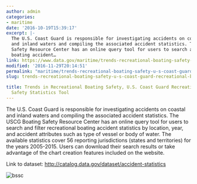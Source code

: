 ```yaml
---
author: admin
categories:
- maritime
date: '2016-10-19T15:39:17'
excerpt: |-
  The U.S. Coast Guard is responsible for investigating accidents on coastal
  and inland waters and compiling the associated accident statistics. The USCG Boating
  Safety Resource Center has an online query tool for users to search and filter recreational
  boating accident…
link: https://www.data.gov/maritime/trends-recreational-boating-safety-u-s-coast-guard-recreational-boating-safety-statistics-tool/
modified: '2016-11-29T20:14:51'
permalink: "maritime/trends-recreational-boating-safety-u-s-coast-guard-recreational-boating-safety-statistics-tool/"
slug: trends-recreational-boating-safety-u-s-coast-guard-recreational-boating-safety-statistics-tool

title: Trends in Recreational Boating Safety, U.S. Coast Guard Recreational Boating
  Safety Statistics Tool
---
```


The U.S. Coast Guard is responsible for investigating accidents on coastal and inland waters and compiling the associated accident statistics. The USCG Boating Safety Resource Center has an online query tool for users to search and filter recreational boating accident statistics by location, year, and accident attributes such as type of vessel or body of water. The available statistics cover 56 reporting jurisdictions (states and territories) for the years 2005-2015. Users can download their search results or take advantage of the chart creation features included on the website.

Link to dataset: <http://catalog.data.gov/dataset/accident-statistics>

![bssc](https://s3-us-gov-west-1.amazonaws.com/cg-0817d6e3-93c4-4de8-8b32-da6919464e61/bssc.png)

